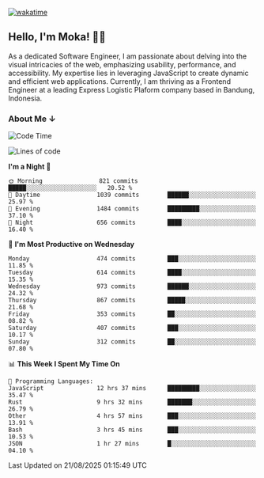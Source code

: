 [![wakatime](https://wakatime.com/badge/user/af9abd23-dba3-4dbe-973c-b045a9417a55.svg?style=social)](https://wakatime.com/@af9abd23-dba3-4dbe-973c-b045a9417a55)
## Hello, I'm Moka! 👋🏼


As a dedicated Software Engineer, I am passionate about delving into the visual intricacies of the web, emphasizing usability, performance, and accessibility. My expertise lies in leveraging JavaScript to create dynamic and efficient web applications. Currently, I am thriving as a Frontend Engineer at a leading Express Logistic Plaform company based in Bandung, Indonesia.

### About Me ↓

<!--START_SECTION:waka-->
![Code Time](http://img.shields.io/badge/Code%20Time-12%2C490%20hrs%2057%20mins-blue)

![Lines of code](https://img.shields.io/badge/From%20Hello%20World%20I%27ve%20Written-9.6%20million%20lines%20of%20code-blue)

**I'm a Night 🦉** 

```text
🌞 Morning                821 commits         █████░░░░░░░░░░░░░░░░░░░░   20.52 % 
🌆 Daytime                1039 commits        ██████░░░░░░░░░░░░░░░░░░░   25.97 % 
🌃 Evening                1484 commits        █████████░░░░░░░░░░░░░░░░   37.10 % 
🌙 Night                  656 commits         ████░░░░░░░░░░░░░░░░░░░░░   16.40 % 
```
📅 **I'm Most Productive on Wednesday** 

```text
Monday                   474 commits         ███░░░░░░░░░░░░░░░░░░░░░░   11.85 % 
Tuesday                  614 commits         ████░░░░░░░░░░░░░░░░░░░░░   15.35 % 
Wednesday                973 commits         ██████░░░░░░░░░░░░░░░░░░░   24.32 % 
Thursday                 867 commits         █████░░░░░░░░░░░░░░░░░░░░   21.68 % 
Friday                   353 commits         ██░░░░░░░░░░░░░░░░░░░░░░░   08.82 % 
Saturday                 407 commits         ███░░░░░░░░░░░░░░░░░░░░░░   10.17 % 
Sunday                   312 commits         ██░░░░░░░░░░░░░░░░░░░░░░░   07.80 % 
```


📊 **This Week I Spent My Time On** 

```text
💬 Programming Languages: 
JavaScript               12 hrs 37 mins      █████████░░░░░░░░░░░░░░░░   35.47 % 
Rust                     9 hrs 32 mins       ███████░░░░░░░░░░░░░░░░░░   26.79 % 
Other                    4 hrs 57 mins       ███░░░░░░░░░░░░░░░░░░░░░░   13.91 % 
Bash                     3 hrs 45 mins       ███░░░░░░░░░░░░░░░░░░░░░░   10.53 % 
JSON                     1 hr 27 mins        █░░░░░░░░░░░░░░░░░░░░░░░░   04.10 % 
```


 Last Updated on 21/08/2025 01:15:49 UTC
<!--END_SECTION:waka-->
